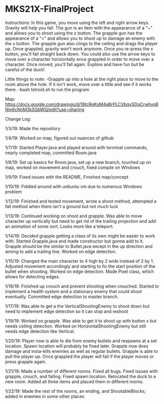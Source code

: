 # MKS21X-FinalProject
Instructions:
In this game, you move using the left and right arrow keys. Gravity will help you fall. The gun is an item with the appearance of a "~" and allows you to shoot using the z button. The grapple gun has the appearance of a "<" and allows you to shoot up to damage an enemy with the x button. The grapple gun also clings to the ceiling and drags the player up. Once grappled, gravity won't work anymore. Once you re-press the x button, you'll fall straight back down. You could also use the arrow keys to move over a character horizontally once grappled in order to move over a character. Once moved, you'll fall again. Explore and have fun but be careful of the duck!

Little things to note:
-Grapple up into a hole at the right place to move to the room above the hole. If it isn't work, move over a little and see if it works there.
-bash tetroid.sh to run the program

Map: https://docs.google.com/drawings/d/18IcRpKoM4aBrPLCVbqySDgCrwhyq8Nm6cNnM3kSQbWQ/edit?usp=sharing

Change Log:

1/3/19: Made the repository

1/4/19: Worked on map, figured out nuances of github

1/7/19: Started Player.java and played around with terminal commands, nearly completed map, committed Room.java

1/8/19: Set up basics for Room.java, set up a new branch, touched up on map, worked on movement and crouch, fixed compile on Windows

1/9/19: Fixed issues with the README, Finished map/concept

1/10/19: Fiddled around with unbuntu vm due to numerous Windows problem

1/12/19: Finished and tested movement, wrote a shoot method, attempted a fall method when there isn't a ground but not much luck

1/13/19: Continued working on shoot and grapple. Was able to move character up vertically but need to get rid of the trailing projection and add an animation of some sort. Looks more like a teleport.

1/14/19: Decided grapple getting a class of its own might be easier to work with. Started Grapple.java and made constructor but gonna add to it. Grapple should be the similar to Bullet.java except in the up direction and aiming to add a trailing line. Worked on edge detection.

1/15/19: Changed the main character to 4 high by 2 wide instead of 2 by 1. Adjusted movement accordingly and starting to fix the start position of the bullet when shooting. Worked on edge detection. Made Pixel class, which allows for detecting edges.

1/16/19: Finished up crouch and prevent shooting when crouched. Started to implement a health system and a stationary enemy that could shoot eventually. Committed edge detection to master branch.

1/17/19: Was able to get a the VerticalShootingEnemy to shoot down but need to implement edge detection so it can stop and reshoot

1/19/19: Worked on grapple. Was able to get it to shoot up with button x but needs ceiling detection. Worked on HorizontalShootingEnemy but still needs edge detection like Vertical.

1/20/19: Player now is able to die from enemy bullets and respawns at a set location. Spawn location will probably be fixed later. Grapple now does damage and insta-kills enemies as well as regular bullets. Grapple is able to pull the player up. Once grappled the player will fall if the player moves or press grapple again.

1/21/19: Made a number of different rooms. Fixed all bugs. Fixed issues with grapple, crouch, and falling. Fixed spawn location. Relocated the duck to a new room. Added all three items and placed them in different rooms.

1/22/19: Made the rest of the rooms, an ending, and ShootableBlocks; added in enemies in some other places
